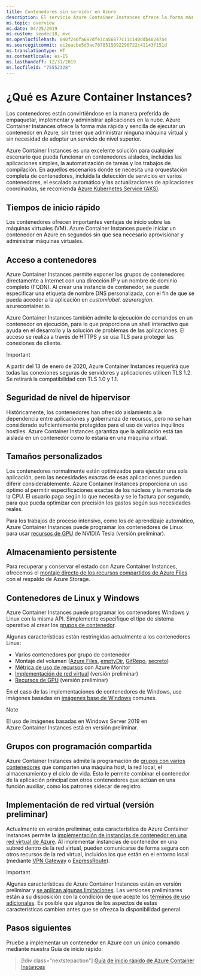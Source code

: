 ```yaml
---
title: Contenedores sin servidor en Azure
description: El servicio Azure Container Instances ofrece la forma más rápida y sencilla de ejecutar contenedores aislados, sin tener que administrar máquinas virtuales y sin necesidad de adoptar un orquestador de nivel superior.
ms.topic: overview
ms.date: 04/25/2019
ms.custom: seodec18, mvc
ms.openlocfilehash: 040f246fa687dfe3ca56877c11c140ddb40247a4
ms.sourcegitcommit: ec2eacbe5d3ac7878515092290722c41143f151d
ms.translationtype: HT
ms.contentlocale: es-ES
ms.lasthandoff: 12/31/2019
ms.locfileid: "75552328"
---
```

# <a name="what-is-azure-container-instances"></a>¿Qué es Azure Container Instances?

Los contenedores están convirtiéndose en la manera preferida de empaquetar, implementar y administrar aplicaciones en la nube. Azure Container Instances ofrece la forma más rápida y sencilla de ejecutar un contenedor en Azure, sin tener que administrar ninguna máquina virtual y sin necesidad de adoptar un servicio de nivel superior.

Azure Container Instances es una excelente solución para cualquier escenario que pueda funcionar en contenedores aislados, incluidas las aplicaciones simples, la automatización de tareas y los trabajos de compilación. En aquellos escenarios donde se necesita una orquestación completa de contenedores, incluida la detección de servicios en varios contenedores, el escalado automático y las actualizaciones de aplicaciones coordinadas, se recomienda [Azure Kubernetes Service (AKS)](../aks/index.yml).

## <a name="fast-startup-times"></a>Tiempos de inicio rápido

Los contenedores ofrecen importantes ventajas de inicio sobre las máquinas virtuales (VM). Azure Container Instances puede iniciar un contenedor en Azure en segundos sin que sea necesario aprovisionar y administrar máquinas virtuales.

## <a name="container-access"></a>Acceso a contenedores

Azure Container Instances permite exponer los grupos de contenedores directamente a Internet con una dirección IP y un nombre de dominio completo (FQDN). Al crear una instancia de contenedor, se puede especificar una etiqueta de nombre DNS personalizada, con el fin de que se pueda acceder a la aplicación en *customlabel*. *azureregion*. azurecontainer.io.

Azure Container Instances también admite la ejecución de comandos en un contenedor en ejecución, para lo que proporciona un shell interactivo que ayuda en el desarrollo y la solución de problemas de las aplicaciones. El acceso se realiza a través de HTTPS y se usa TLS para proteger las conexiones de cliente.

> [!IMPORTANT]
> A partir del 13 de enero de 2020, Azure Container Instances requerirá que todas las conexiones seguras de servidores y aplicaciones utilicen TLS 1.2. Se retirará la compatibilidad con TLS 1.0 y 1.1.

## <a name="hypervisor-level-security"></a>Seguridad de nivel de hipervisor

Históricamente, los contenedores han ofrecido aislamiento a la dependencia entre aplicaciones y gobernanza de recursos, pero no se han considerado suficientemente protegidos para el uso de varios inquilinos hostiles. Azure Container Instances garantiza que la aplicación está tan aislada en un contenedor como lo estaría en una máquina virtual.


## <a name="custom-sizes"></a>Tamaños personalizados

Los contenedores normalmente están optimizados para ejecutar una sola aplicación, pero las necesidades exactas de esas aplicaciones pueden diferir considerablemente. Azure Container Instances proporciona un uso óptimo al permitir especificaciones exactas de los núcleos y la memoria de la CPU. El usuario paga según lo que necesita y se le factura por segundo, para que pueda optimizar con precisión los gastos según sus necesidades reales.

Para los trabajos de proceso intensivo, como los de aprendizaje automático, Azure Container Instances puede programar los contenedores de Linux para usar [recursos de GPU](container-instances-gpu.md) de NVIDIA Tesla (versión preliminar).

## <a name="persistent-storage"></a>Almacenamiento persistente

Para recuperar y conservar el estado con Azure Container Instances, ofrecemos el [montaje directo de los recursos compartidos de Azure Files](container-instances-mounting-azure-files-volume.md) con el respaldo de Azure Storage.

## <a name="linux-and-windows-containers"></a>Contenedores de Linux y Windows

Azure Container Instances puede programar los contenedores Windows y Linux con la misma API. Simplemente especifique el tipo de sistema operativo al crear los [grupos de contenedor](container-instances-container-groups.md).

Algunas características están restringidas actualmente a los contenedores Linux:

* Varios contenedores por grupo de contenedor
* Montaje del volumen ([Azure Files](container-instances-volume-azure-files.md), [emptyDir](container-instances-volume-emptydir.md), [GitRepo](container-instances-volume-gitrepo.md), [secreto](container-instances-volume-secret.md))
* [Métrica de uso de recursos](container-instances-monitor.md) con Azure Monitor
* [Implementación de red virtual](container-instances-vnet.md) (versión preliminar)
* [Recursos de GPU](container-instances-gpu.md) (versión preliminar)

En el caso de las implementaciones de contenedores de Windows, use imágenes basadas en [imágenes base de Windows](container-instances-faq.md#what-windows-base-os-images-are-supported) comunes.

> [!NOTE]
> El uso de imágenes basadas en Windows Server 2019 en Azure Container Instances está en versión preliminar.

## <a name="co-scheduled-groups"></a>Grupos con programación compartida

Azure Container Instances admite la programación de [grupos con varios contenedores](container-instances-container-groups.md) que comparten una máquina host, la red local, el almacenamiento y el ciclo de vida. Esto le permite combinar el contenedor de la aplicación principal con otros contenedores que actúan en una función auxiliar, como los patrones sidecar de registro.

## <a name="virtual-network-deployment-preview"></a>Implementación de red virtual (versión preliminar)

Actualmente en versión preliminar, esta característica de Azure Container Instances permite la [implementación de instancias de contenedor en una red virtual de Azure](container-instances-vnet.md). Al implementar instancias de contenedor en una subred dentro de la red virtual, pueden comunicarse de forma segura con otros recursos de la red virtual, incluidos los que están en el entorno local (mediante [VPN Gateway](../vpn-gateway/vpn-gateway-about-vpngateways.md) o [ ExpressRoute](../expressroute/expressroute-introduction.md)).

> [!IMPORTANT]
> Algunas características de Azure Container Instances están en versión preliminar y [se aplican algunas limitaciones](container-instances-vnet.md#preview-limitations). Las versiones preliminares están a su disposición con la condición de que acepte los [términos de uso adicionales][terms-of-use]. Es posible que algunos de los aspectos de estas características cambien antes que se ofrezca la disponibilidad general.

## <a name="next-steps"></a>Pasos siguientes

Pruebe a implementar un contenedor en Azure con un único comando mediante nuestra Guía de inicio rápido:

> [!div class="nextstepaction"]
> [Guía de inicio rápido de Azure Container Instances](container-instances-quickstart.md)

<!-- LINKS - External -->
[terms-of-use]: https://azure.microsoft.com/support/legal/preview-supplemental-terms/
